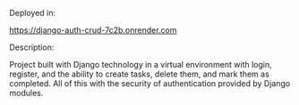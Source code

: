 Deployed in:

https://django-auth-crud-7c2b.onrender.com

Description:

Project built with Django technology in a virtual environment with login, register, and the ability to create tasks, delete them, and mark them as completed. All of this with the security of authentication provided by Django modules.
